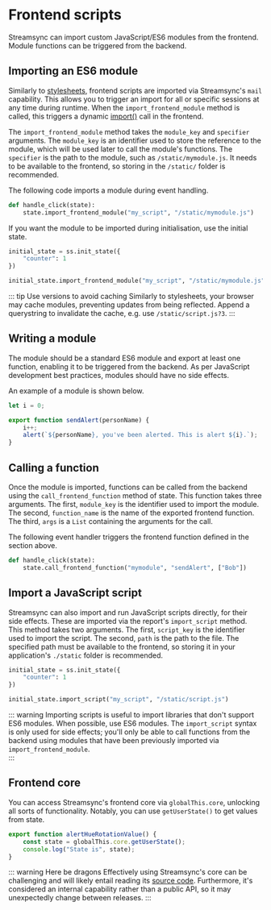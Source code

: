 # Frontend scripts

Streamsync can import custom JavaScript/ES6 modules from the frontend. Module functions can be triggered from the backend.

## Importing an ES6 module

Similarly to [stylesheets](/stylesheets), frontend scripts are imported via Streamsync's `mail` capability. This allows you to trigger an import for all or specific sessions at any time during runtime. When the `import_frontend_module` method is called, this triggers a dynamic [import()](https://developer.mozilla.org/en-US/docs/Web/JavaScript/Reference/Operators/import) call in the frontend.

The `import_frontend_module` method takes the `module_key` and `specifier` arguments. The `module_key` is an identifier used to store the reference to the module, which will be used later to call the module's functions. The `specifier` is the path to the module, such as `/static/mymodule.js`. It needs to be available to the frontend, so storing in the `/static/` folder is recommended.

The following code imports a module during event handling.

```py
def handle_click(state):
    state.import_frontend_module("my_script", "/static/mymodule.js")
```

If you want the module to be imported during initialisation, use the initial state.

```py
initial_state = ss.init_state({
    "counter": 1
})

initial_state.import_frontend_module("my_script", "/static/mymodule.js")
```

::: tip Use versions to avoid caching
Similarly to stylesheets, your browser may cache modules, preventing updates from being reflected. Append a querystring to invalidate the cache, e.g. use `/static/script.js?3`. 
:::

## Writing a module

The module should be a standard ES6 module and export at least one function, enabling it to be triggered from the backend. As per JavaScript development best practices, modules should have no side effects.

An example of a module is shown below.

```js
let i = 0;

export function sendAlert(personName) {
    i++;
    alert(`${personName}, you've been alerted. This is alert ${i}.`);
}
```

## Calling a function

Once the module is imported, functions can be called from the backend using the `call_frontend_function` method of state. This function takes three arguments. The first, `module_key` is the identifier used to import the module. The second, `function_name` is the name of the exported frontend function. The third, `args` is a `List` containing the arguments for the call. 

The following event handler triggers the frontend function defined in the section above.

```py
def handle_click(state):
    state.call_frontend_function("mymodule", "sendAlert", ["Bob"])
```

## Import a JavaScript script

Streamsync can also import and run JavaScript scripts directly, for their side effects. These are imported via the report's `import_script` method. This method takes two arguments. The first, `script_key` is the identifier used to import the script. The second, `path` is the path to the file. The specified path must be available to the frontend, so storing it in your application's `./static` folder is recommended.

```py
initial_state = ss.init_state({
    "counter": 1
})

initial_state.import_script("my_script", "/static/script.js")
```

::: warning
Importing scripts is useful to import libraries that don't support ES6 modules. When possible, use ES6 modules. The `import_script` syntax is only used for side effects; you'll only be able to call functions from the backend using modules that have been previously imported via `import_frontend_module`.  
:::

## Frontend core

You can access Streamsync's frontend core via `globalThis.core`, unlocking all sorts of functionality. Notably, you can use `getUserState()` to get values from state.

```js
export function alertHueRotationValue() {
    const state = globalThis.core.getUserState();
    console.log("State is", state);
}
```

::: warning Here be dragons
Effectively using Streamsync's core can be challenging and will likely entail reading its [source code](https://github.com/streamsync-cloud/streamsync/blob/master/ui/src/core/index.ts). Furthermore, it's considered an internal capability rather than a public API, so it may unexpectedly change between releases.
:::